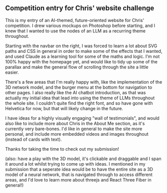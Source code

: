 ## Competition entry for Chris' website challenge

This is my entry of an AI-themed, future-oriented website for Chris' competition. I drew various mockups on Photoshop before starting, and I knew that I wanted to use the nodes of an LLM as a recurring theme throughout.

Starting with the navbar on the right, I was forced to learn a lot about SVG paths and CSS in general in order to make some of the effects that I wanted, and used Claude as a learning tool for some of the maths and logic. I'm not 100% happy with the homepage yet, and would like to tidy up some of the parallax and make the general flow of scrolling through the site a little easier.

There's a few areas that I'm really happy with, like the implementation of the 3D network model, and the burger menu at the bottom for navigation to other pages. I also really like the AI chatbot introduction, as that was actually my initial idea that lead into using the theme of LLMs throughout the whole site. I couldn't quite find the right font, and so have gone with Helvetica for now, but that will likely change in the future.

I have ideas for a highly visually engaging "wall of testimonials", and would also like to include more about Chris in the About Me section, as it's currently very bare-bones. I'd like in general to make the site more personal, and include more embedded videos and images throughout (instead of cards with text).

Thanks for taking the time to check out my submission!

(also: have a play with the 3D model, it's clickable and draggable and I span it around a lot whilst trying to come up with ideas. I mentioned in my submission that a seperate idea would be to have the entire site as a 3D model of a neural network, that is navigated through to access different areas, and I'd love to learn more about threejs and React Three Fiber in general!)
